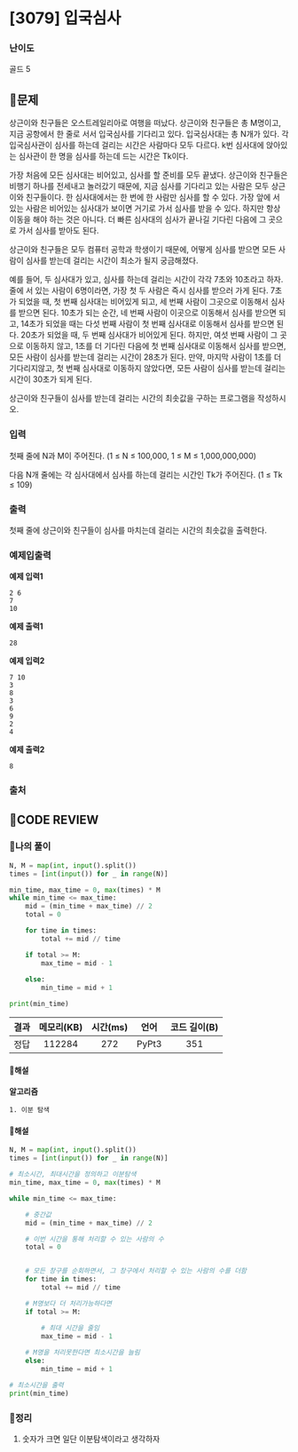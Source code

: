 # [3079] 입국심사

### **난이도**
골드 5
## **📝문제**
상근이와 친구들은 오스트레일리아로 여행을 떠났다. 상근이와 친구들은 총 M명이고, 지금 공항에서 한 줄로 서서 입국심사를 기다리고 있다. 입국심사대는 총 N개가 있다. 각 입국심사관이 심사를 하는데 걸리는 시간은 사람마다 모두 다르다. k번 심사대에 앉아있는 심사관이 한 명을 심사를 하는데 드는 시간은 Tk이다.

가장 처음에 모든 심사대는 비어있고, 심사를 할 준비를 모두 끝냈다. 상근이와 친구들은 비행기 하나를 전세내고 놀러갔기 때문에, 지금 심사를 기다리고 있는 사람은 모두 상근이와 친구들이다. 한 심사대에서는 한 번에 한 사람만 심사를 할 수 있다. 가장 앞에 서 있는 사람은 비어있는 심사대가 보이면 거기로 가서 심사를 받을 수 있다. 하지만 항상 이동을 해야 하는 것은 아니다. 더 빠른 심사대의 심사가 끝나길 기다린 다음에 그 곳으로 가서 심사를 받아도 된다.

상근이와 친구들은 모두 컴퓨터 공학과 학생이기 때문에, 어떻게 심사를 받으면 모든 사람이 심사를 받는데 걸리는 시간이 최소가 될지 궁금해졌다.

예를 들어, 두 심사대가 있고, 심사를 하는데 걸리는 시간이 각각 7초와 10초라고 하자. 줄에 서 있는 사람이 6명이라면, 가장 첫 두 사람은 즉시 심사를 받으러 가게 된다. 7초가 되었을 때, 첫 번째 심사대는 비어있게 되고, 세 번째 사람이 그곳으로 이동해서 심사를 받으면 된다. 10초가 되는 순간, 네 번째 사람이 이곳으로 이동해서 심사를 받으면 되고, 14초가 되었을 때는 다섯 번째 사람이 첫 번째 심사대로 이동해서 심사를 받으면 된다. 20초가 되었을 때, 두 번째 심사대가 비어있게 된다. 하지만, 여섯 번째 사람이 그 곳으로 이동하지 않고, 1초를 더 기다린 다음에 첫 번째 심사대로 이동해서 심사를 받으면, 모든 사람이 심사를 받는데 걸리는 시간이 28초가 된다. 만약, 마지막 사람이 1초를 더 기다리지않고, 첫 번째 심사대로 이동하지 않았다면, 모든 사람이 심사를 받는데 걸리는 시간이 30초가 되게 된다.

상근이와 친구들이 심사를 받는데 걸리는 시간의 최솟값을 구하는 프로그램을 작성하시오.
### **입력**
첫째 줄에 N과 M이 주어진다. (1 ≤ N ≤ 100,000, 1 ≤ M ≤ 1,000,000,000)

다음 N개 줄에는 각 심사대에서 심사를 하는데 걸리는 시간인 Tk가 주어진다. (1 ≤ Tk ≤ 109)
### **출력**
첫째 줄에 상근이와 친구들이 심사를 마치는데 걸리는 시간의 최솟값을 출력한다.
### **예제입출력**

**예제 입력1**

```
2 6
7
10
```

**예제 출력1**

```
28
```

**예제 입력2**

```
7 10
3
8
3
6
9
2
4
```

**예제 출력2**

```
8
```
### **출처**

## **🧐CODE REVIEW**

### **🧾나의 풀이**

```python
N, M = map(int, input().split())
times = [int(input()) for _ in range(N)]

min_time, max_time = 0, max(times) * M
while min_time <= max_time:
    mid = (min_time + max_time) // 2
    total = 0

    for time in times:
        total += mid // time

    if total >= M:
        max_time = mid - 1
    
    else:
        min_time = mid + 1

print(min_time)
```

결과	| 메모리(KB) |	시간(ms) |	언어 |	코드 길이(B)
:----:|:-----:|:-----:|:-----:|:--------:
정답|112284|272|PyPt3|351
#### **📝해설**

**알고리즘**
```
1. 이분 탐색
```
#### **📝해설**

```python
N, M = map(int, input().split())
times = [int(input()) for _ in range(N)]

# 최소시간, 최대시간을 정의하고 이분탐색
min_time, max_time = 0, max(times) * M

while min_time <= max_time:

    # 중간값
    mid = (min_time + max_time) // 2

    # 이번 시간을 통해 처리할 수 있는 사람의 수
    total = 0


    # 모든 창구를 순회하면서, 그 창구에서 처리할 수 있는 사람의 수를 더함
    for time in times:
        total += mid // time

    # M명보다 더 처리가능하다면
    if total >= M:

        # 최대 시간을 줄임
        max_time = mid - 1
    
    # M명을 처리못한다면 최소시간을 늘림
    else:
        min_time = mid + 1

# 최소시간을 출력
print(min_time)
```

### **🔖정리**

1. 숫자가 크면 일단 이분탐색이라고 생각하자